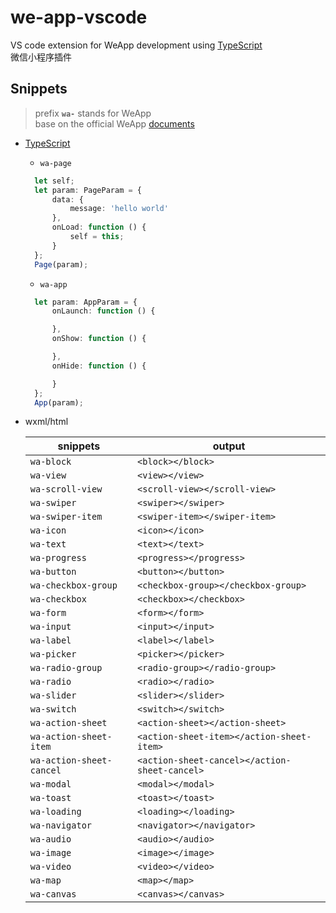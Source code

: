 # we-app-vscode
VS code extension for WeApp development using [TypeScript](http://www.typescriptlang.org/)  
微信小程序插件

## Snippets
> prefix **`wa-`** stands for WeApp  
> base on the official WeApp [documents](https://mp.weixin.qq.com/debug/wxadoc/dev/index.html)

* [TypeScript](http://www.typescriptlang.org/)
  * `wa-page`
  ```typescript
    let self;
    let param: PageParam = {
        data: {
            message: 'hello world'
        },
        onLoad: function () {
            self = this;
        }
    };
    Page(param);
  ```
  * `wa-app`
  ```typescript
    let param: AppParam = {
        onLaunch: function () {

        },
        onShow: function () {

        },
        onHide: function () {

        }
    };
    App(param);
  ```

* wxml/html

  |snippets|output|
  |--------|--------|
  |`wa-block`|`<block></block>`|
  |`wa-view`|`<view></view>`|
  |`wa-scroll-view`|`<scroll-view></scroll-view>`|
  |`wa-swiper`|`<swiper></swiper>`|
  |`wa-swiper-item`|`<swiper-item></swiper-item>`|
  |`wa-icon`|`<icon></icon>`|
  |`wa-text`|`<text></text>`|
  |`wa-progress`|`<progress></progress>`|
  |`wa-button`|`<button></button>`|
  |`wa-checkbox-group`|`<checkbox-group></checkbox-group>`|
  |`wa-checkbox`|`<checkbox></checkbox>`|
  |`wa-form`|`<form></form>`|
  |`wa-input`|`<input></input>`|
  |`wa-label`|`<label></label>`|
  |`wa-picker`|`<picker></picker>`|
  |`wa-radio-group`|`<radio-group></radio-group>`|
  |`wa-radio`|`<radio></radio>`|
  |`wa-slider`|`<slider></slider>`|
  |`wa-switch`|`<switch></switch>`|
  |`wa-action-sheet`|`<action-sheet></action-sheet>`|
  |`wa-action-sheet-item`|`<action-sheet-item></action-sheet-item>`|
  |`wa-action-sheet-cancel`|`<action-sheet-cancel></action-sheet-cancel>`|
  |`wa-modal`|`<modal></modal>`|
  |`wa-toast`|`<toast></toast>`|
  |`wa-loading`|`<loading></loading>`|
  |`wa-navigator`|`<navigator></navigator>`|
  |`wa-audio`|`<audio></audio>`|
  |`wa-image`|`<image></image>`|
  |`wa-video`|`<video></video>`|
  |`wa-map`|`<map></map>`|
  |`wa-canvas`|`<canvas></canvas>`|
